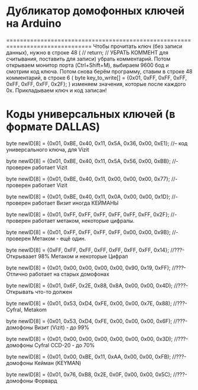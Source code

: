 # Дубликатор домофонных ключей на Arduino
===============================================================================
Чтобы прочитать ключ (без записи данных), нужно в строке 48 ( // return; // УБРАТЬ КОММЕНТ для считывания, поставить для записи) убрать комментарий. Потом открываем монитор порта (Ctrl+Shift+M), выбираем 9600 бод и смотрим код ключа.
Потом снова берём программу, ставим в строке 48 комментарий, в строке 6 (  byte key_to_write[] = {0x01, 0xFF, 0xFF, 0xFF, 0xFF, 0xFF, 0xFF, 0x2F}; ) изменяем значения, которые после каждого 0x. Прикладываем ключ и код записан!
# Коды универсальных ключей (в формате DALLAS)

byte newID[8] = {0x01, 0xBE, 0x40, 0x11, 0x5A, 0x36, 0x00, 0xE1}; //– код универсального ключа, для Vizit    

byte newID[8] = {0x01, 0xBE, 0x40, 0x11, 0x5A, 0x56, 0x00, 0xBB}; //- проверен работает Vizit     

byte newID[8] = {0x01, 0xBE, 0x40, 0x11, 0x00, 0x00, 0x00, 0x77}; //- проверен работает Vizit    

byte newID[8] = {0x01, 0xBE, 0x40, 0x11, 0x0A, 0x00, 0x00, 0x1D}; //- проверен работает Визит иногда КЕЙМАНЫ     

byte newID[8] = {0x01, 0xFF, 0xFF, 0xFF, 0xFF, 0xFF, 0xFF, 0x2F}; //- проверен работает метаком, некоторые цифралы.     

byte newID[8] = {0x01, 0xFF, 0xFF, 0xFF, 0xFF, 0x00, 0x00, 0x9B}; //- проверен Метаком - ещё один.     

byte newID[8] = {0xFF, 0xFF, 0xFF, 0xFF, 0xFF, 0xFF, 0xFF, 0x14}; //???-Открываает 98% Метаком и некоторые Цифрал     

byte newID[8] = {0x01, 0x00, 0x00, 0x00, 0x00, 0x90, 0x19, 0xFF); //???-Отлично работает на старых домофонах     

byte newID[8] = {0x01, 0x6F, 0x2E, 0x88, 0x8A, 0x00, 0x00, 0x4D); //???-Открывать что-то должен     

byte newID[8] = {0x01, 0x53, 0xD4, 0xFE, 0x00, 0x00, 0x7E, 0x88); //???-Cyfral, Metakom     

byte newID[8] = {0x01, 0x53, 0xD4, 0xFE, 0x00, 0x00, 0x00, 0x6F); //???-домофоны Визит (Vizit) - до 99%   

byte newID[8] = {0x01, 0x00, 0x00, 0x00, 0x00, 0x00, 0x00, 0x3D); //???-домофоны Cyfral CCD-20 - до 70%     

byte newID[8] = {0x01, 0x00, 0xBE, 0x11, 0xAA, 0x00, 0x00, 0xFB); //???-домофоны Кейман (KEYMAN)     

byte newID[8] = {0x01, 0x76, 0xB8, 0x2E, 0x0F, 0x00, 0x00, 0x5C); //???-домофоны Форвард
